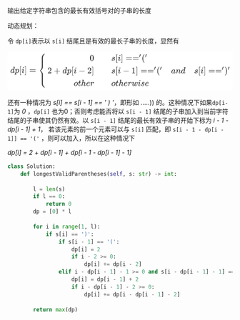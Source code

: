 输出给定字符串包含的最长有效括号对的子串的长度



动态规划：

令 `dp[i]`表示以 `s[i]` 结尾且是有效的最长子串的长度，显然有

![](https://github.com/qtNiu7/leetcode-problems/blob/master/appendix/32dp.png)


还有一种情况为 *s[i] == s[i - 1] == ' ) '*，即形如 .....)) 的。这种情况下如果`dp[i- 1]`为 *0* ，`dp[i]` 也为0；否则考虑能否将以 `s[i - 1]` 结尾的子串加入到当前字符结尾的子串使其仍然有效。以 `s[i - 1]` 结尾的最长有效子串的开始下标为 *i - 1 - dp[i - 1] + 1*， 若该元素的前一个元素可以与 `s[i]` 匹配，即 `s[i - 1 - dp[i - 1]] == '('` ，则可以加入，所以在这种情况下

*dp[i] = 2 + dp[i - 1] + dp[i - 1 - dp[i - 1] - 1]*

```python
class Solution:
    def longestValidParentheses(self, s: str) -> int:

        l = len(s)
        if l == 0:
            return 0
        dp = [0] * l

        for i in range(1, l):
            if s[i] == ')':
                if s[i - 1] == '(':
                    dp[i] = 2
                    if i - 2 >= 0:
                        dp[i] += dp[i - 2]
                elif i - dp[i - 1] - 1 >= 0 and s[i - dp[i - 1] - 1] == '(' :
                    dp[i] = dp[i - 1] + 2 
                    if i - dp[i - 1] - 2 >= 0:
                        dp[i] += dp[i - dp[i - 1] - 2]
                        
        return max(dp)
```





